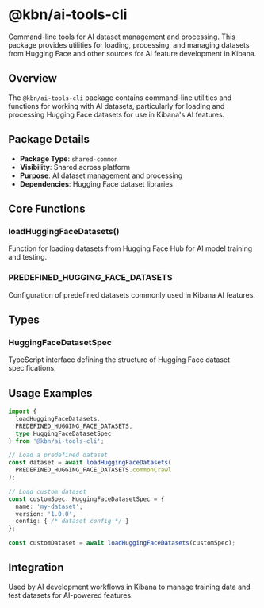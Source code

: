 # @kbn/ai-tools-cli

Command-line tools for AI dataset management and processing. This package provides utilities for loading, processing, and managing datasets from Hugging Face and other sources for AI feature development in Kibana.

## Overview

The `@kbn/ai-tools-cli` package contains command-line utilities and functions for working with AI datasets, particularly for loading and processing Hugging Face datasets for use in Kibana's AI features.

## Package Details

- **Package Type**: `shared-common`
- **Visibility**: Shared across platform
- **Purpose**: AI dataset management and processing
- **Dependencies**: Hugging Face dataset libraries

## Core Functions

### loadHuggingFaceDatasets()
Function for loading datasets from Hugging Face Hub for AI model training and testing.

### PREDEFINED_HUGGING_FACE_DATASETS
Configuration of predefined datasets commonly used in Kibana AI features.

## Types

### HuggingFaceDatasetSpec
TypeScript interface defining the structure of Hugging Face dataset specifications.

## Usage Examples

```typescript
import { 
  loadHuggingFaceDatasets,
  PREDEFINED_HUGGING_FACE_DATASETS,
  type HuggingFaceDatasetSpec 
} from '@kbn/ai-tools-cli';

// Load a predefined dataset
const dataset = await loadHuggingFaceDatasets(
  PREDEFINED_HUGGING_FACE_DATASETS.commonCrawl
);

// Load custom dataset
const customSpec: HuggingFaceDatasetSpec = {
  name: 'my-dataset',
  version: '1.0.0',
  config: { /* dataset config */ }
};

const customDataset = await loadHuggingFaceDatasets(customSpec);
```

## Integration

Used by AI development workflows in Kibana to manage training data and test datasets for AI-powered features.
